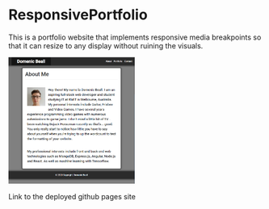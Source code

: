 # ResponsivePortfolio

This is a portfolio website that implements responsive media breakpoints so that it can resize to any display without ruining the visuals.

<img src="screenshots/Screenshot1.png" width="250">

Link to the deployed github pages site
